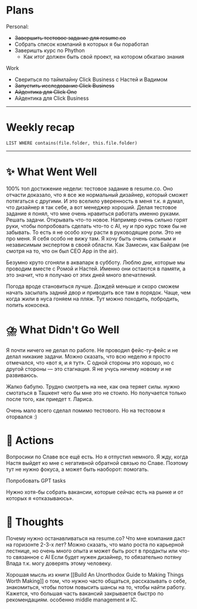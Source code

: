 # Plans

Personal:
- ~~Завершить тестовое задание для resume.co~~ 
- Собрать список компаний в которых я бы поработал
- Заверишть курс по Phython
	- Как итог должен быть свой проект, на котором обкатаю знания

Work
- Свериться по таймлайну Click Business с Настей и Вадимом
- ~~Запустить исследование Click Business~~ 
- ~~Айдентика для Click One~~
- Айдентика для Click Business

---

# Weekly recap
``` dataview
LIST WHERE contains(file.folder, this.file.folder)

```



---
# ✨ What Went Well

100% топ достижение недели: тестовое задание в resume.co. Оно отчасти доказало, что я все же нормальный дизайнер, который сможет потягаться с другими. И это вселило уверенность в меня т.к. я думал, что дизайнер я так себе, а вот менеджер хороший. 
Делая тестовое задание я понял, что мне очень нравиться работать именно руками. Решать задачи. Открывать что-то новое. Например очень сильно горят руки, чтобы попробовать сделать что-то с AI, ну и про курс тоже бы не забывать. То есть я не особо хочу расти в руководящие роли. Это не про меня. Я себя особо не вижу там. Я хочу быть очень сильным и независимым экспертом в своей области. Как Замесин, как Байрам (не смотря на то, что он был CEO App in the air). 

Безумно круто сгоняли в аквапарк в субботу. Люблю дни, которые мы проводим вместе с Ромой и Настей. Именно они остаются в памяти, а это значит, что я получаю от этих дней много впечатлений. 

Погода вроде становиться лучше. Дождей меньше и скоро сможем начать засыпать задний двор и приводить все там в порядок. 
Чаще, чем когда жили в нуса гоняем на пляж. Тут можно походить, побродить, попить кокосека.


#  ⛈️ What Didn't Go Well

Я почти ничего не делал по работе. Не проводил фейс-ту-фейс и не делал никакие задачи. Можно сказать, что всю неделю я просто отмечался, что «вот я, и я тут». С одной стороны это хорошо, но с другой стороны — это стагнация. Я не учусь ничему новому и не развиваюсь. 

Жалко бабулю. Трудно смотреть на нее, как она теряет силы. нужно смотаться в Ташкент чего бы мне это не стоило. Но получается только после того, как приедет т. Лариса. 

Очень мало всего сделал помимо тестового. Но на тестовом я оторвался :)


# 💫 Actions

Вопросики по Славе все ещё есть. Но я отпустил немного. Я жду, когда Настя выйдет ко мне с негативной обратной связью по Славе. Поэтому тут не нужно фокуса, а может быть наоборот: помогать. 

Попробовать GPT tasks 

Нужно хотя-бы собрать вакансии, которые сейчас есть на рынке и от которых я «отказываюсь». 


# 🤔 Thoughts 

Почему нужно останавливаться на resume.co? Что мне компания даст на горизонте 2-3-х лет? Можно сказать, что мало роста по карьерной лестнице, но очень много опыта и может быть рост в продакты или что-то связанное с  AI
Если будет нужен дизайнер, то обязательно потяну Влада т.к. могу доверять этому человеку. 

Хорошая мысль из книги [[Build An Unorthodox Guide to Making Things Worth Making]] о том, что нужно часто общаться, рассказывать о себе, знакомиться, чтобы потом повысить шансы на то, чтобы найти работу. Кажется, что большая часть вакансий закрывается быстро по рекомендациям. особенно middle management и IC. 


